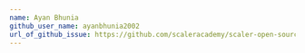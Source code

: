 ```yaml
---
name: Ayan Bhunia
github_user_name: ayanbhunia2002
url_of_github_issue: https://github.com/scaleracademy/scaler-open-source-september-challenge/issues/208
---
```

